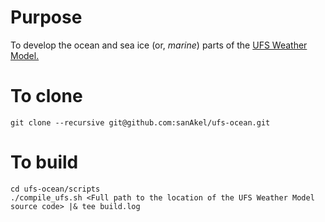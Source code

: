 # Purpose
To develop the ocean and sea ice (or, _marine_) parts of the [UFS Weather Model.](https://github.com/ufs-community/ufs-weather-model)

# To clone

```
git clone --recursive git@github.com:sanAkel/ufs-ocean.git
```

# To build

```
cd ufs-ocean/scripts
./compile_ufs.sh <Full path to the location of the UFS Weather Model source code> |& tee build.log
```
